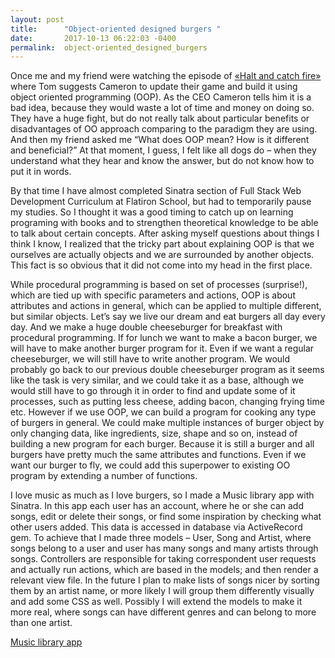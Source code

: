 ```yaml
---
layout: post
title:      "Object-oriented designed burgers "
date:       2017-10-13 06:22:03 -0400
permalink:  object-oriented_designed_burgers
---
```



Once me and my friend were watching the episode of [«Halt and catch fire»](http://www.imdb.com/title/tt2543312/) where Tom suggests Cameron to update their game and build it using object oriented programming (OOP). As the CEO Cameron tells him it is a bad idea, because they would waste a lot of time and money on doing so. They have a huge fight, but do not really talk about particular benefits or disadvantages of OO approach comparing to the paradigm they are using. And then my friend asked me “What does OOP mean?  How is it different and beneficial?” At that moment, I guess, I felt like all dogs do – when they understand what they hear and know the answer, but do not know how to put it in words. 

By that time I have almost completed Sinatra section of Full Stack Web Development Curriculum at Flatiron School, but had to temporarily pause my studies. So I thought it was a good timing to catch up on learning programing with books and to strengthen theoretical knowledge to be able to talk about certain concepts. After asking myself questions about things I think I know, I realized that the tricky part about explaining OOP is that we ourselves are actually objects and we are surrounded by another objects. This fact is so obvious that it did not come into my head in the first place. 

While procedural programming is based on set of processes (surprise!), which are tied up with specific parameters and actions, OOP is about attributes and actions in general, which can be applied to multiple different, but similar objects. Let’s say we live our dream and eat burgers all day every day. And we make a huge double cheeseburger for breakfast with procedural programming. If for lunch we want to make a bacon burger, we will have to make another burger program for it. Even if we want a regular cheeseburger, we will still have to write another program. We would probably go back to our previous double cheeseburger program as it seems like the task is very similar, and we could take it as a base, although we would still have to go through it in order to find and update some of it processes, such as putting less cheese, adding bacon, changing frying time etc. However if we use OOP, we can build a program for cooking any type of burgers in general. We could make multiple instances of burger object by only changing data, like ingredients, size, shape and so on, instead of building a new program for each burger. Because it is still a burger and all burgers have pretty much the same attributes and functions. Even if we want our burger to fly, we could add this superpower to existing OO program by extending a number of functions. 

I love music as much as I love burgers, so I made a Music library app with Sinatra. In this app each user has an account, where he or she can add songs, edit or delete their songs, or find some inspiration by checking what other users added. This data is accessed in database via ActiveRecord gem. To achieve that I made three models – User, Song and Artist, where songs belong to a user and user has many songs and many artists through songs. Controllers are responsible for taking correspondent user requests and actually run actions, which are based in the models; and then render a relevant view file. In the future I plan to make lists of songs nicer by sorting them by an artist name, or more likely I will group them differently visually and add some CSS as well. Possibly I will extend the models to make it more real, where songs can have different genres and can belong to more than one artist. 

[Music library app](https://github.com/laramontana/music-library-sinatra-portfolio-project)
